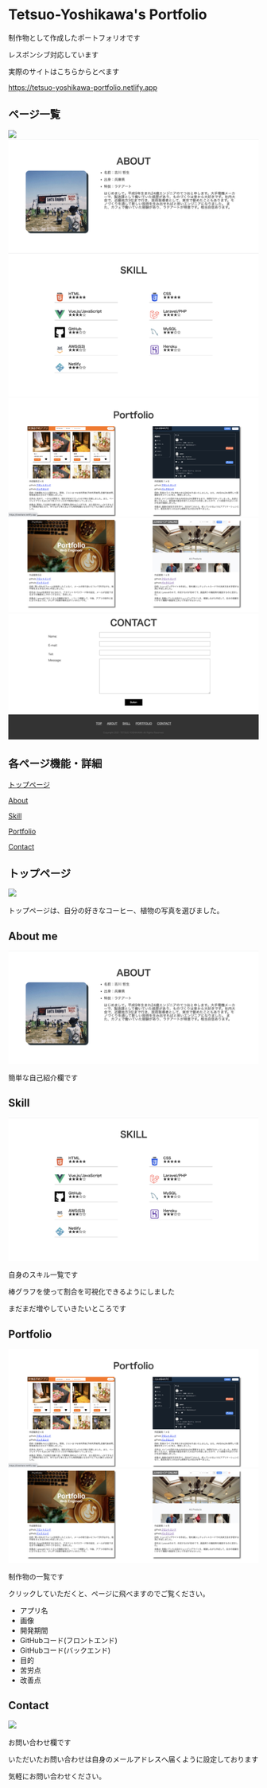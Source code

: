 # Tetsuo-Yoshikawa's Portfolio

制作物として作成したポートフォリオです

レスポンシブ対応しています

実際のサイトはこちらからとべます

<a>https://tetsuo-yoshikawa-portfolio.netlify.app</a>

## ページ一覧

<img src="./src/assets/スクリーンショット 1.png">
<img src="./src/assets/スクリーンショット 2.png">
<img src="./src/assets/スクリーンショット 3.png">
<img src="./src/assets/スクリーンショット 4.png">
<img src="./src/assets/スクリーンショット 5.png">
<img src="./src/assets/スクリーンショット 6.png">

## 各ページ機能・詳細

[トップページ](#top)

[About](#about)

[Skill](#skill)

[Portfolio](#portfolio)

[Contact](#contact)

## トップページ<a id=top></a>

<img src="./src/assets/スクリーンショット 1.png">

トップページは、自分の好きなコーヒー、植物の写真を選びました。

## About me<a id=about></a>

<img src="./src/assets/スクリーンショット 2.png">

簡単な自己紹介欄です

## Skill<a id=skill></a>

<img src="./src/assets/スクリーンショット 3.png">

自身のスキル一覧です

棒グラフを使って割合を可視化できるようにしました

まだまだ増やしていきたいところです

## Portfolio<a id=portfolio></a>

<img src="./src/assets/スクリーンショット 4.png">
<img src="./src/assets/スクリーンショット 5.png">

制作物の一覧です

クリックしていただくと、ページに飛べますのでご覧ください。

<ul>
<li>アプリ名</li>
<li>画像</li>
<li>開発期間</li>
<li>GitHubコード(フロントエンド)</li>
<li>GitHubコード(バックエンド)</li>
<li>目的</li>
<li>苦労点</li>
<li>改善点</li>
</ul>

## Contact<a id=contact></a>

<img src="https://yn-portfolio.s3.ap-northeast-3.amazonaws.com/contact1.png">

お問い合わせ欄です

いただいたお問い合わせは自身のメールアドレスへ届くように設定しております

気軽にお問い合わせください。
